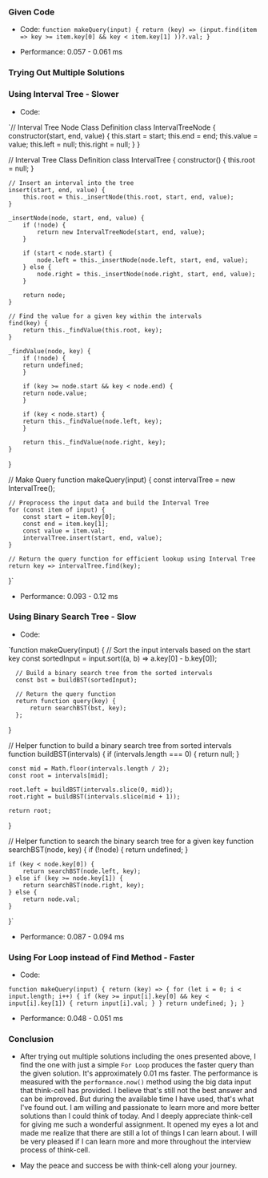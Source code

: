 ### Given Code

- Code: `function makeQuery(input) {
    return (key) => (input.find(item =>
        key >= item.key[0] && key < item.key[1]
    ))?.val;
}`

- Performance: 0.057 - 0.061 ms

### Trying Out Multiple Solutions

### Using Interval Tree - Slower

- Code:

`// Interval Tree Node Class Definition
class IntervalTreeNode {
constructor(start, end, value) {
this.start = start;
this.end = end;
this.value = value;
this.left = null;
this.right = null;
}
}

// Interval Tree Class Definition
class IntervalTree {
constructor() {
this.root = null;
}

    // Insert an interval into the tree
    insert(start, end, value) {
        this.root = this._insertNode(this.root, start, end, value);
    }

    _insertNode(node, start, end, value) {
        if (!node) {
            return new IntervalTreeNode(start, end, value);
        }

        if (start < node.start) {
            node.left = this._insertNode(node.left, start, end, value);
        } else {
            node.right = this._insertNode(node.right, start, end, value);
        }

        return node;
    }

    // Find the value for a given key within the intervals
    find(key) {
        return this._findValue(this.root, key);
    }

    _findValue(node, key) {
        if (!node) {
        return undefined;
        }

        if (key >= node.start && key < node.end) {
        return node.value;
        }

        if (key < node.start) {
        return this._findValue(node.left, key);
        }

        return this._findValue(node.right, key);
    }

}

// Make Query
function makeQuery(input) {
const intervalTree = new IntervalTree();

    // Preprocess the input data and build the Interval Tree
    for (const item of input) {
        const start = item.key[0];
        const end = item.key[1];
        const value = item.val;
        intervalTree.insert(start, end, value);
    }

    // Return the query function for efficient lookup using Interval Tree
    return key => intervalTree.find(key);

}`

- Performance: 0.093 - 0.12 ms

### Using Binary Search Tree - Slow

- Code:

`function makeQuery(input) {
// Sort the input intervals based on the start key
const sortedInput = input.sort((a, b) => a.key[0] - b.key[0]);

      // Build a binary search tree from the sorted intervals
      const bst = buildBST(sortedInput);

      // Return the query function
      return function query(key) {
          return searchBST(bst, key);
      };

}

// Helper function to build a binary search tree from sorted intervals
function buildBST(intervals) {
if (intervals.length === 0) {
return null;
}

    const mid = Math.floor(intervals.length / 2);
    const root = intervals[mid];

    root.left = buildBST(intervals.slice(0, mid));
    root.right = buildBST(intervals.slice(mid + 1));

    return root;

}

// Helper function to search the binary search tree for a given key
function searchBST(node, key) {
if (!node) {
return undefined;
}

    if (key < node.key[0]) {
        return searchBST(node.left, key);
    } else if (key >= node.key[1]) {
        return searchBST(node.right, key);
    } else {
        return node.val;
    }

}`

- Performance: 0.087 - 0.094 ms

### Using For Loop instead of Find Method - Faster

- Code:

`function makeQuery(input) {
    return (key) => {
        for (let i = 0; i < input.length; i++) {
            if (key >= input[i].key[0] && key < input[i].key[1]) {
                return input[i].val;
            }
        }
        return undefined;
    };
}`

- Performance: 0.048 - 0.051 ms

### Conclusion

- After trying out multiple solutions including the ones presented above, I find the one with just a simple `For Loop` produces the faster query than the given solution. It's approximately 0.01 ms faster. The performance is measured with the `performance.now()` method using the big data input that think-cell has provided. I believe that's still not the best answer and can be improved. But during the available time I have used, that's what I've found out. I am willing and passionate to learn more and more better solutions than I could think of today. And I deeply appreciate think-cell for giving me such a wonderful assignment. It opened my eyes a lot and made me realize that there are still a lot of things I can learn about. I will be very pleased if I can learn more and more throughout the interview process of think-cell.

- May the peace and success be with think-cell along your journey.
